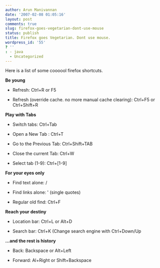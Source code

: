 ```yaml
---
author: Arun Manivannan
date: '2007-02-08 01:05:16'
layout: post
comments: true
slug: firefox-goes-vegetarian-dont-use-mouse
status: publish
title: Firefox goes Vegetarian. Dont use mouse.
wordpress_id: '55'
? ''
: - java
  - Uncategorized
---
```


Here is a list of some coooool firefox shortcuts.

**Be young**

  * Refresh: Ctrl+R or F5

  * Refresh (override cache. no more manual cache clearing): Ctrl+F5 or
Ctrl+Shift+R

**Play with Tabs**

  * Switch tabs: Ctrl+Tab

  * Open a New Tab : Ctrl+T

  * Go to the Previous Tab: Ctrl+Shift+TAB

  * Close the current Tab: Ctrl+W

  * Select tab (1-9): Ctrl+[1-9]

**For your eyes only**

  * Find text alone: /

  * Find links alone: ' (single quotes)

  * Regular old find: Ctrl+F

**Reach your destiny**

  * Location bar: Ctrl+L or Alt+D

  * Search bar: Ctrl+K (Change search engine with Ctrl+Down/Up

**...and the rest is history**

  * Back: Backspace or Alt+Left

  * Forward: Al+Right or Shift+Backspace

